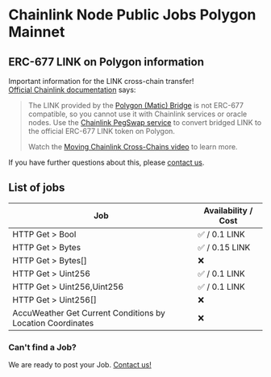 # Chainlink Node Public Jobs Polygon Mainnet

## ERC-677 LINK on Polygon information

Important information for the LINK cross-chain transfer!  
[Official Chainlink documentation](https://docs.chain.link/resources/link-token-contracts/#polygon-mainnet) says:

> The LINK provided by the [Polygon (Matic) Bridge](https://wallet.polygon.technology/polygon/bridge/) is not ERC-677 compatible, so you cannot use it with Chainlink services or oracle nodes. Use the [Chainlink PegSwap service](https://pegswap.chain.link/) to convert bridged LINK to the official ERC-677 LINK token on Polygon.
>
> Watch the [Moving Chainlink Cross-Chains video](https://www.youtube.com/watch?v=WKvIGkBWRUA) to learn more.

If you have further questions about this, please [contact us](#have-some-questions-or-problems).

## List of jobs

| Job                                                        | Availability / Cost |
| ---------------------------------------------------------- | ------------------- |
| HTTP Get > Bool                                            | ✅ / 0.1 LINK       |
| HTTP Get > Bytes                                           | ✅ / 0.15 LINK      |
| HTTP Get > Bytes[]                                         | ❌                  |
| HTTP Get > Uint256                                         | ✅ / 0.1 LINK       |
| HTTP Get > Uint256,Uint256                                 | ✅ / 0.1 LINK       |
| HTTP Get > Uint256[]                                       | ❌                  |
| AccuWeather Get Current Conditions by Location Coordinates | ❌                  |

### Can't find a Job?

We are ready to post your Job. [Contact us!](https://github.com/oraclelabs-link/chainlink-node-public-jobs#contact-us)
